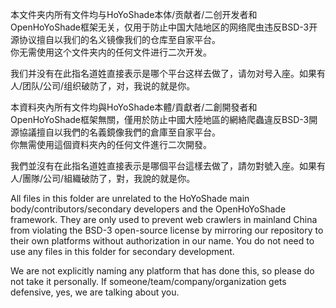 本文件夹内所有文件均与HoYoShade本体/贡献者/二创开发者和OpenHoYoShade框架无关，仅用于防止中国大陆地区的网络爬虫违反BSD-3开源协议擅自以我们的名义镜像我们的仓库至自家平台。  
你无需使用这个文件夹内的任何文件进行二次开发。  

我们并没有在此指名道姓直接表示是哪个平台这样去做了，请勿对号入座。如果有人/团队/公司/组织破防了，对，我说的就是你。

本資料夾內所有文件均與HoYoShade本體/貢獻者/二創開發者和OpenHoYoShade框架無關，僅用於防止中國大陸地區的網絡爬蟲違反BSD-3開源協議擅自以我們的名義鏡像我們的倉庫至自家平台。  
你無需使用這個資料夾內的任何文件進行二次開發。  

我們並沒有在此指名道姓直接表示是哪個平台這樣去做了，請勿對號入座。如果有人/團隊/公司/組織破防了，對，我說的就是你。

All files in this folder are unrelated to the HoYoShade main body/contributors/secondary developers and the OpenHoYoShade framework. They are only used to prevent web crawlers in mainland China from violating the BSD-3 open-source license by mirroring our repository to their own platforms without authorization in our name.
You do not need to use any files in this folder for secondary development.  

We are not explicitly naming any platform that has done this, so please do not take it personally. If someone/team/company/organization gets defensive, yes, we are talking about you.  
